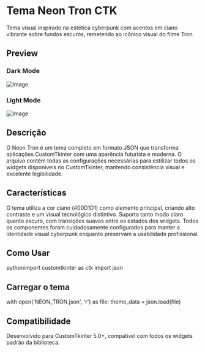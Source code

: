 # Tema Neon Tron CTK

Tema visual inspirado na estética cyberpunk com acentos em ciano vibrante sobre fundos escuros, remetendo ao icônico visual do filme Tron.
## Preview
### Dark Mode
![Image](https://github.com/user-attachments/assets/8e755f24-c228-466e-806c-e0faced4f24b)

### Light Mode
![Image](https://github.com/user-attachments/assets/fd56ec8b-15e6-4a6a-93a0-df325f970eae)

## Descrição
O Neon Tron é um tema completo em formato JSON que transforma aplicações CustomTkinter com uma aparência futurista e moderna. O arquivo contém todas as configurações necessárias para estilizar todos os widgets disponíveis no CustomTkinter, mantendo consistência visual e excelente legibilidade.

## Características
O tema utiliza a cor ciano (#00D1D1) como elemento principal, criando alto contraste e um visual tecnológico distintivo. Suporta tanto modo claro quanto escuro, com transições suaves entre os estados dos widgets. Todos os componentes foram cuidadosamente configurados para manter a identidade visual cyberpunk enquanto preservam a usabilidade profissional.

## Como Usar
pythonimport customtkinter as ctk
import json

## Carregar o tema
with open('NEON_TRON.json', 'r') as file:
    theme_data = json.load(file)


## Compatibilidade
Desenvolvido para CustomTkinter 5.0+, compatível com todos os widgets padrão da biblioteca.

